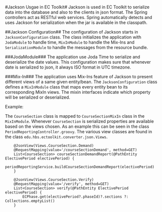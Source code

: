 #Jackson Usgae in EC Toolkit#
Jackson is used in EC Toolkit to serialize data into the database and also to the clients in json format. The Spring controllers act as RESTful web services. Spring automatically detects and uses Jackson for serialization when the jar is available in the classpath. 

##Jackson Configuration##
The configuration of Jackson starts in `JacksonConfiguration` class. The class initializes the application with `JodaModule` to handle time, `MixInModule` to handle the Mix-Ins and `SerializationModule` to handle the messages from the resource bundle.

###JodaModule###
The application use Joda Time to serialize and deserialize the date values. This configuration makes sure that whenever date is serialized to json, it always ISO format in UTC timezone.

###Mix-In###
The application uses Mix-Ins feature of Jackson to present different views of a same given entity/bean. The `JacksonConfiguration` class defines a `MixInModule` class that maps every entity bean to its corresponding MixIn views. The mixin interfaces indicate which property will be serialized or deserialized.

Example:

The `CourseSection` class is mapped to `CourseSectionMixIn` class in the `MixInModule`. Whenever `CourseSection` is serialized properties are available based on the views chosen. As an example this can be seen in the class `PeriodReportingController.groovy`. The various view classes are found in the class `edu.hbs.ectoolkit.converter.json.Views`.

```
	@JsonView(Views.CourseSection.Demand)
	@RequestMapping(value='/courseSectionDemand', method=GET)
	List<CourseSection> courseSectionDemandReport(@PathEntity ElectivePeriod electivePeriod) {
		periodReportingService.buildCourseSectionDemandReport(electivePeriod)
	}

	@JsonView(Views.CourseSection.Verify)
	@RequestMapping(value='/verify', method=GET)
	List<CourseSection> verify(@PathEntity ElectivePeriod electivePeriod) {
		ECPhase.get(electivePeriod?.phaseId)?.sections ?: Collections.emptyList()
	}
```	